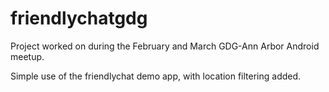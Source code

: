 # friendlychatgdg

Project worked on during the February and March GDG-Ann Arbor Android meetup.

Simple use of the friendlychat demo app, with location filtering added.
